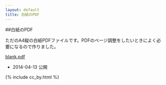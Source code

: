 ```yaml
---
layout: default
title: 白紙のPDF
---
```


##白紙のPDF

ただのA4縦の白紙PDFファイルです。PDFのページ調整をしたいときによく必要になるので作りました。

[blank.pdf](blank.pdf)

- 2014-04-13 公開

{% include cc_by.html %}
